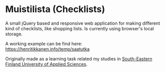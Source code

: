 # Muistilista (Checklists)
A small jQuery based and responsive web application for making different kind of checklists, like shopping lists. Is currently using browser's local storage.

A working example can be find here: https://henritikkanen.info/temp/saatutka

Originally made as a learning task related my studies in <a href="https://www.xamk.fi/en/frontpage/" target="_blank">South-Eastern Finland University of Applied Sciences</a>.
